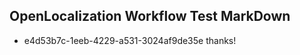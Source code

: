 ## OpenLocalization Workflow Test MarkDown
* e4d53b7c-1eeb-4229-a531-3024af9de35e 
thanks!<!--HONumber=Mar16_HO1-->
